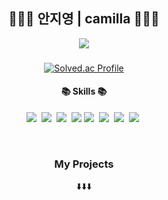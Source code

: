 
<h2 align="center">👩🏻‍💻 안지영 | camilla  👩🏻‍💻</h2> 
<p align="center">
        <a href="https://anji0.tistory.com/">
        <img src="http://img.shields.io/badge/-blog-black?style=flat-square&logo=github&link=https://anji0.tistory.com"/>
    </a>
   <h3 align="center"> </h3>
<!--    <div align="center"><b> Frontend Developer </b></div> -->

  </p>


<div align="center">
    
  [![Solved.ac Profile](http://mazassumnida.wtf/api/v2/generate_badge?boj=anji00)](https://solved.ac/anji00/)
  <h4 align="center">📚 Skills 📚</h4> 
<p align="center">
  <img src="https://img.shields.io/badge/-JavaScript-yellow"/>&nbsp
  <img src="https://img.shields.io/badge/-TypeScript-navy"/>&nbsp
  <img src="https://img.shields.io/badge/-React-blue"/>&nbsp
  <img src="https://img.shields.io/badge/-Recoil-blue"/>
  <img src="https://img.shields.io/badge/-Redux-blue"/>&nbsp
  <img src="https://img.shields.io/badge/-ReactQuery-blue"/>&nbsp
   <img src="https://img.shields.io/badge/-Vue-Green"/>&nbsp
  <img src="https://img.shields.io/badge/-Vuex-orange"/>&nbsp
 </p>

</div>

<br/>
<div align="center">
 </p>
 
   <h3 align="center">My Projects </h3> 
   <div align="center">⬇️⬇️⬇️</div>
</div>



